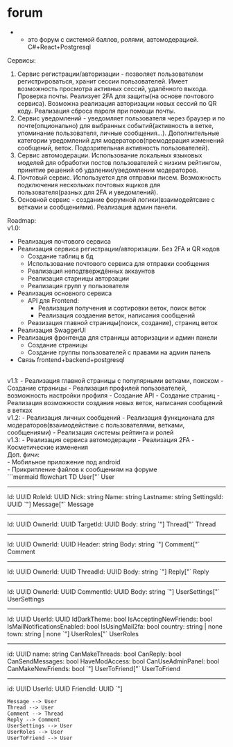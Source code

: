 # forum
* - это форум с системой баллов, ролями, автомодерацией. С#+React+Postgresql

Сервисы:
1. Сервис регистрации/авторизации - позволяет пользователем регистрироваться, хранит сессии пользователей. Имеет возможность просмотра активных сессий, удалённого выхода. Проверка почты. Реализует 2FA для защиты(на основе почтового сервиса). Возможна реализация авторизации новых сессий по QR коду. Реализация сброса пароля при помощи почты.
2. Сервис уведомлений - уведомляет пользователя через браузер и по почте(опционально) для выбранных событий(активность в ветке, упоминание пользователя, личные сообщения...). Дополнительные категории уведомлений для модераторов(премодерация изменений сообщений, веток. Подозрительная активность пользователей).
3. Сервис автомодерации. Использование локальных языковых моделей для обработки постов пользователей с низким рейтингом, принятие решений об удалении/уведомлении модераторов.
4. Почтовый сервис. Используется для отправки писем. Возможность подключения нескольких почтовых ящиков для пользователя(разных для 2FA и уведомлений). 
5. Основной сервис - создание форумной логики(взаимодейтсвие с ветками и сообщениями). Реализация админ панели.

Roadmap:
<br>
v1.0:
- Реализация почтового сервиса
- Реализация сервиса регистрации/авторизации. Без 2FA и QR кодов
  - Создание таблиц в бд
  - Использование почтового сервиса для отправки сообщения
  - Реализация неподтверждённых аккаунтов
  - Реализация старницы авторзации
  - Реализация групп у пользователя
- Реализация основного сервиса
  - API для Frontend:
      - Реализация получения и сортировки веток, поиск веток
      - Реализация создаения веток, написания сообщений
  - Реазизация главной страницы(поиск, создание), страниц веток
- Реализация SwaggerUI
- Реализация фронтенда для страницы авторизации и админ панели
  - Создание страницы
  - Создание группы пользователей с правами на админ панель
- Связь frontend+backend+postgresql
<br>
v1.1:
- Реализация главной страницы с популярными ветками, поиском
  - Создание страницы
- Реализация профилей пользователей, возможность настройки профиля
  - Создание API
  - Создание страниц
- Реализация возможности создания новых веток, написания сообщений в ветках
<br>
v1.2:
- Реализация личных сообщений
- Реализация функционала для модераторов(взаимодействие с пользователями, ветками, сообщениями)
- Реализация системы рейтинга и ролей
<br>
v1.3:
- Реализация сервиса автомодерации
- Реализация 2FA
- Косметические изменения
<br>
Доп. фичи:
<br>
- Мобильное приложение под android
<br>
- Прикрипление файлов к сообщениям на форуме
<br>
```mermaid
flowchart TD
    User["`
        User
        <hr>
        Id: UUID
        RoleId: UUID
        Nick: string
        Name: string
        Lastname: string
        SettingsId: UUID
    `"]
    Message["`
        Message
        <hr>
        Id: UUID
        OwnerId: UUID
        TargetId: UUID
        Body: string
    `"]
    Thread["`
        Thread
        <hr>
        Id: UUID
        OwnerId: UUID
        Header: string
        Body: string
    `"]
    Comment["`
        Comment
        <hr>
        Id: UUID
        OwnerId: UUID
        ThreadId: UUID
        Body: string
    `"]
    Reply["`
        Reply
        <hr>
        Id: UUID
        OwnerId: UUID
        CommentId: UUID
        Body: string
    `"]
    UserSettings["`
        UserSettings
        <hr>
        Id: UUID
        UserId: UUID
        IdDarkTheme: bool
        IsAcceptingNewFriends: bool
        IsMailNotificationsEnabled: bool
        IsUsingMail2fa: bool
        country: string | none
        town: string | none
    `"]
    UserRoles["`
        UserRoles
        <hr>
        id: UUID
        name: string
        CanMakeThreads: bool
        CanReply: bool
        CanSendMessages: bool
        HaveModAccess: bool
        CanUseAdminPanel: bool
        CanMakeNewFriends: bool
    `"]
    UserToFriend["`
        UserToFriend
        <hr>
        id: UUID
        UserId: UUID
        FriendId: UUID
    `"]

    Message --> User
    Thread --> User
    Comment --> Thread
    Reply --> Comment
    UserSettings --> User
    UserRoles --> User
    UserToFriend --> User
```
